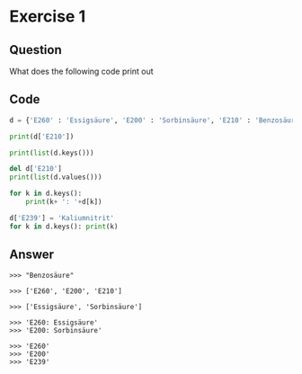 # Exercise 1

## Question 
What does the following code print out

## Code
```python
d = {'E260' : 'Essigsäure', 'E200' : 'Sorbinsäure', 'E210' : 'Benzosäure'}

print(d['E210'])

print(list(d.keys()))

del d['E210']
print(list(d.values()))

for k in d.keys():
    print(k+ ': '+d[k])

d['E239'] = 'Kaliumnitrit'
for k in d.keys(): print(k)
```

## Answer
    >>> "Benzosäure"
    
    >>> ['E260', 'E200', 'E210']
    
    >>> ['Essigsäure', 'Sorbinsäure']
    
    >>> 'E260: Essigsäure'
    >>> 'E200: Sorbinsäure'
    
    >>> 'E260'
    >>> 'E200'
    >>> 'E239'